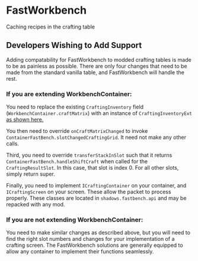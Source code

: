 # FastWorkbench
Caching recipes in the crafting table


## Developers Wishing to Add Support
Adding compatability for FastWorkbench to modded crafting tables is made to be as painless as possible.  There are only four changes that need to be made from the standard
vanilla table, and FastWorkbench will handle the rest.

### If you are extending WorkbenchContainer:  
You need to replace the existing `CraftingInventory` field (`WorkbenchContainer.craftMatrix`) with an instance of `CraftingInventoryExt` [as shown here.](https://github.com/Shadows-of-Fire/FastWorkbench/blob/1.16/src/main/java/shadows/fastbench/gui/ContainerFastBench.java#L36)

You then need to override `onCraftMatrixChanged` to invoke `ContainerFastBench.slotChangedCraftingGrid`.  It need not make any other calls.

Third, you need to override `transferStackInSlot` such that it returns `ContainerFastBench.handleShiftCraft` when called for the `CraftingResultSlot`.  In this case, that slot is index 0.  For all other slots, simply return super.

Finally, you need to implement `ICraftingContainer` on your container, and `ICraftingScreen` on your screen.  These allow the packet to process properly.  These classes are located in `shadows.fastbench.api` and may be repacked with any mod.

### If you are not extending WorkbenchContainer:  
You need to make similar changes as described above, but you will need to find the right slot numbers and changes for your implementation of a crafting screen.  The FastWorkbench solutions are generally equipped to allow any container to implement their functions seamlessly.
